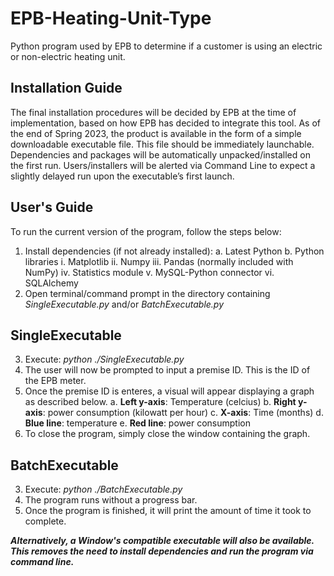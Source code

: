 # EPB-Heating-Unit-Type
Python program used by EPB to determine if a customer is using an electric or non-electric heating unit.

## Installation Guide
The final installation procedures will be decided by EPB at the time of implementation, based on
how EPB has decided to integrate this tool. As of the end of Spring 2023, the product is available in
the form of a simple downloadable executable file. This file should be immediately launchable.
Dependencies and packages will be automatically unpacked/installed on the first run. Users/installers will
be alerted via Command Line to expect a slightly delayed run upon the executable’s first launch.

## User's Guide
To run the current version of the program, follow the steps below:
1. Install dependencies (if not already installed):
   a. Latest Python
   b. Python libraries
      i. Matplotlib
      ii. Numpy
      iii. Pandas (normally included with NumPy)
      iv. Statistics module
      v. MySQL-Python connector
      vi. SQLAlchemy
2. Open terminal/command prompt in the directory containing *SingleExecutable.py* and/or *BatchExecutable.py*

## **SingleExecutable**

3. Execute: *python ./SingleExecutable.py*
4. The user will now be prompted to input a premise ID. This is the ID of the EPB meter.
5. Once the premise ID is enteres, a visual will appear displaying a graph as described below.
   a. **Left y-axis**: Temperature (celcius)
   b. **Right y-axis**: power consumption (kilowatt per hour)
   c. **X-axis**: Time (months)
   d. **Blue line**: temperature
   e. **Red line**: power consumption
6. To close the program, simply close the window containing the graph.

## **BatchExecutable**

3. Execute: *python ./BatchExecutable.py*
4. The program runs without a progress bar.
5. Once the program is finished, it will print the amount of time it took to complete.

**_Alternatively, a Window's compatible executable will also be available. This removes the need to install dependencies and run the program via command line._**
